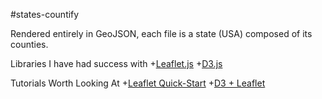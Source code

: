 #states-countify

Rendered entirely in GeoJSON, each file is a state (USA) composed of its counties.

Libraries I have had success with
+[Leaflet.js](http://www.leafletjs.com)
+[D3.js](http://www.d3js.org)

Tutorials Worth Looking At
+[Leaflet Quick-Start](http://leafletjs.com/examples/quick-start.html)
+[D3 + Leaflet](http://bost.ocks.org/mike/leaflet/)

